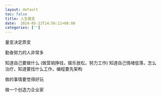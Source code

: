 ```yaml
---
layout: default
toc: false
title: 人生箴言
date:  2024-05-13T14:56:11+08:00
categories: ['']
---
```



量变决定质变

勤奋努力的人非常多

知道自己要做什么 (做营销挣钱，娱乐放松，努力工作)
知道自己情绪低落，怎么治疗，知道要找什么工作，编程要先架构

做的事情要觉得好玩

做一个创造力企业家


